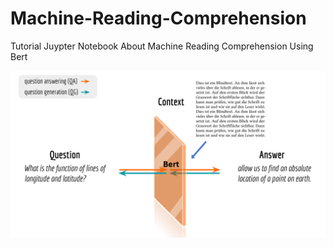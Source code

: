# Machine-Reading-Comprehension
Tutorial Juypter Notebook About Machine Reading Comprehension Using Bert


![Machine Reading COmprehension Model](./MachineReading.png)
